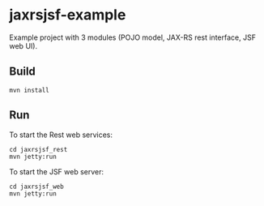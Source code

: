 # jaxrsjsf-example
Example project with 3 modules (POJO model, JAX-RS rest interface, JSF web UI).

## Build

```
mvn install
```

## Run

To start the Rest web services:

```
cd jaxrsjsf_rest
mvn jetty:run
```

To start the JSF web server:

```
cd jaxrsjsf_web
mvn jetty:run
```
